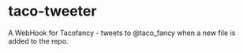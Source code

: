 taco-tweeter
============

A WebHook for Tacofancy - tweets to @taco_fancy when a new file is added to the repo.
